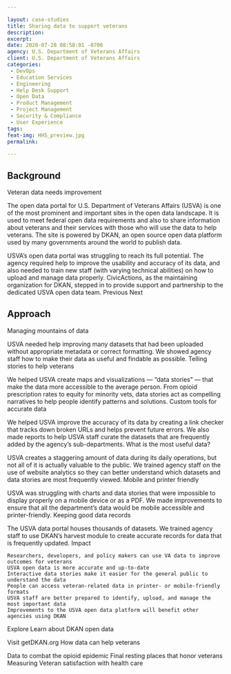 ```yaml
---

layout: case-studies
title: Sharing data to support veterans
description: 
excerpt: 
date: 2020-07-28 08:58:01 -0700
agency: U.S. Department of Veterans Affairs
client: U.S. Department of Veterans Affairs
categories:
 - DevOps
 - Education Services
 - Engineering
 - Help Desk Support
 - Open Data
 - Product Management
 - Project Management
 - Security & Compliance
 - User Experience
tags: 
feat-img: HHS_preview.jpg
permalink: 

---
```


## Background

Veteran data needs improvement

The open data portal for U.S. Department of Veterans Affairs (USVA) is one of the most prominent and important sites in the open data landscape. It is used to meet federal open data requirements and also to share information about veterans and their services with those who will use the data to help veterans. The site is powered by DKAN, an open source open data platform used by many governments around the world to publish data.

USVA’s open data portal was struggling to reach its full potential. The agency required help to improve the usability and accuracy of its data, and also needed to train new staff (with varying technical abilities) on how to upload and manage data properly. CivicActions, as the maintaining organization for DKAN, stepped in to provide support and partnership to the dedicated USVA open data team.
Previous
Next

## Approach

Managing mountains of data

USVA needed help improving many datasets that had been uploaded without appropriate metadata or correct formatting. We showed agency staff how to make their data as useful and findable as possible.
Telling stories to help veterans

We helped USVA create maps and visualizations — “data stories” — that make the data more accessible to the average person. From opioid prescription rates to equity for minority vets, data stories act as compelling narratives to help people identify patterns and solutions.
Custom tools for accurate data

We helped USVA improve the accuracy of its data by creating a link checker that tracks down broken URLs and helps prevent future errors. We also made reports to help USVA staff curate the datasets that are frequently added by the agency’s sub-departments.
What is the most useful data?

USVA creates a staggering amount of data during its daily operations, but not all of it is actually valuable to the public. We trained agency staff on the use of website analytics so they can better understand which datasets and data stories are most frequently viewed.
Mobile and printer friendly

USVA was struggling with charts and data stories that were impossible to display properly on a mobile device or as a PDF. We made improvements to ensure that all the department’s data would be mobile accessible and printer-friendly.
Keeping good data records

The USVA data portal houses thousands of datasets. We trained agency staff to use DKAN’s harvest module to create accurate records for data that is frequently updated.
Impact

    Researchers, developers, and policy makers can use VA data to improve outcomes for veterans
    USVA open data is more accurate and up-to-date
    Interactive data stories make it easier for the general public to understand the data
    People can access veteran-related data in printer- or mobile-friendly formats
    USVA staff are better prepared to identify, upload, and manage the most important data
    Improvements to the USVA open data platform will benefit other agencies using DKAN

Explore
Learn about DKAN open data

Visit getDKAN.org
How data can help veterans

Data to combat the opioid epidemic
Final resting places that honor veterans
Measuring Veteran satisfaction with health care 